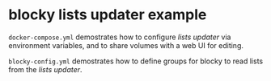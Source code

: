 # blocky lists updater example

`docker-compose.yml` demostrates how to configure *lists updater* via environment variables, and to share volumes with a web UI for editing.

`blocky-config.yml` demostrates how to define groups for blocky to read lists from the *lists updater*.

